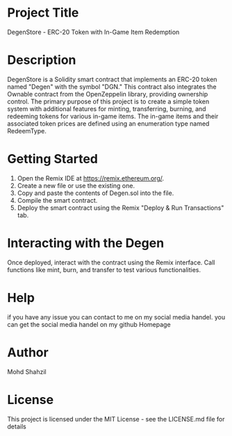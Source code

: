 # Project Title
DegenStore - ERC-20 Token with In-Game Item Redemption

# Description
DegenStore is a Solidity smart contract that implements an ERC-20 token named "Degen" with the symbol "DGN." This contract also integrates the Ownable contract from the OpenZeppelin library, providing ownership control. The primary purpose of this project is to create a simple token system with additional features for minting, transferring, burning, and redeeming tokens for various in-game items. The in-game items and their associated token prices are defined using an enumeration type named RedeemType.

# Getting Started
1. Open the Remix IDE at https://remix.ethereum.org/.
2. Create a new file or use the existing one.
3. Copy and paste the contents of Degen.sol into the file.
4. Compile the smart contract.
5. Deploy the smart contract using the Remix "Deploy & Run Transactions" tab.


# Interacting with the Degen
Once deployed, interact with the contract using the Remix interface.
Call functions like mint, burn, and transfer to test various functionalities.


# Help
if you have any issue you can contact to me on my social media handel. you can get the social media handel on my github Homepage

# Author 
Mohd Shahzil

# License 

This project is licensed under the MIT License - see the LICENSE.md file for details
